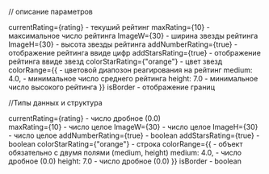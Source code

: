 // описание параметров

currentRating={rating}     - текуший рейтинг
maxRating={10}             - максимальное число рейтинга
ImageW={30}                - ширина звезды рейтинга
ImageH={30}                - высота звезды рейтинга
addNumberRating={true}     - отображение рейтинга ввиде цифр 
addStarsRating={true}      - отображение рейтинга ввиде звезд
colorStarRating={"orange"} - цвет звезд
colorRange={{              - цветовой диапозон реагирования на рейтинг
medium: 4.0,               - минимальное число среднего рейтинга
height: 7.0                - минимальное число высокого рейтинга
}}
isBorder                   - отображение границ

//Типы данных и структура

currentRating={rating}     - число дробное (0.0)  
maxRating={10}             - число целое
ImageW={30}                - число целое
ImageH={30}                - число целое
addNumberRating={true}     - boolean
addStarsRating={true}      - boolean
colorStarRating={"orange"} - строка
colorRange={{              - объект обязательно с двумя полями (medium, height)
medium: 4.0,               - число дробное (0.0)
height: 7.0                - число дробное (0.0)
}}
isBorder                   - boolean